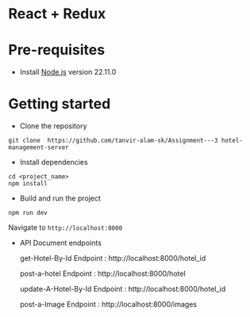 # React + Redux

# Pre-requisites

- Install [Node.js](https://nodejs.org/en/) version 22.11.0

# Getting started

- Clone the repository

```
git clone  https://github.com/tanvir-alam-sk/Assignment---3 hotel-management-server
```

- Install dependencies

```
cd <project_name>
npm install
```

- Build and run the project

```
npm run dev
```

  Navigate to `http://localhost:8000`

- API Document endpoints

  get-Hotel-By-Id Endpoint : http://localhost:8000/hotel_id

  post-a-hotel  Endpoint : http://localhost:8000/hotel

  update-A-Hotel-By-Id Endpoint : http://localhost:8000/hotel_id

  post-a-Image  Endpoint : http://localhost:8000/images
